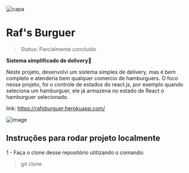 ![capa](https://user-images.githubusercontent.com/77937182/157856111-598c1a8e-47f3-4ae7-af9c-056f6a062c70.jpeg)</br>

# Raf's Burguer

> Status: Parcialmente concluído </br>


<b>Sistema simplificado de delivery</b>🚚  </br>

Neste projeto, desenvolvi um sistema simples de delivery, mas é bem completo e atenderia bem qualquer comercio de hamburguers.
O foco nesse projeto, foi o controle de estados do react.js, por exemplo quando seleciona um hamburguer, ele já armazena no estado de React o hamburguer selecionado. </br>

link: https://rafsburguer.herokuapp.com/

![image](https://user-images.githubusercontent.com/77937182/157857084-65c83c3f-2016-446e-99e0-e7ce225f9c4b.png)


## Instruções para rodar projeto localmente

1 - Faça o clone desse repositório utitizando o comando: </br>
> git clone
